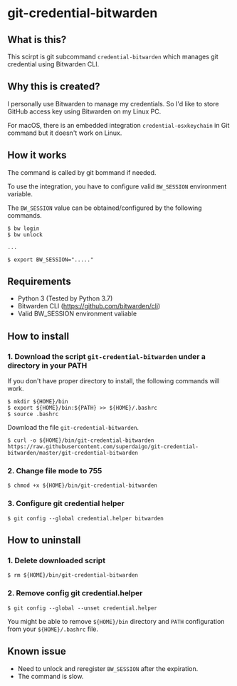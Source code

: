 # git-credential-bitwarden

## What is this?

This scirpt is git subcommand `credential-bitwarden` which manages git credential using Bitwarden CLI.


## Why this is created?

I personally use Bitwarden to manage my credentials. So I'd like to store GitHub access key using Bitwarden on my Linux PC.

For macOS, there is an embedded integration `credential-osxkeychain` in Git command but it doesn't work on Linux.


## How it works

The command is called by git bommand if needed.

To use the integration, you have to configure valid `BW_SESSION` environment variable.


The `BW_SESSION` value can be obtained/configured by the following commands.
```
$ bw login
$ bw unlock

...

$ export BW_SESSION="....."
```


## Requirements

- Python 3 (Tested by Python 3.7)
- Bitwarden CLI (https://github.com/bitwarden/cli)
- Valid BW_SESSION environment valiable


## How to install

### 1. Download the script `git-credential-bitwarden` under a directory in your PATH

If you don't have proper directory to install, the following commands will work.
```
$ mkdir ${HOME}/bin
$ export ${HOME}/bin:${PATH} >> ${HOME}/.bashrc
$ source .bashrc
```

Download the file `git-credential-bitwarden`.
```
$ curl -o ${HOME}/bin/git-credential-bitwarden https://raw.githubusercontent.com/superdaigo/git-credential-bitwarden/master/git-credential-bitwarden
```

### 2. Change file mode to 755

```
$ chmod +x ${HOME}/bin/git-credential-bitwarden
```

### 3. Configure git credential helper

```
$ git config --global credential.helper bitwarden
```


## How to uninstall

### 1. Delete downloaded script

```
$ rm ${HOME}/bin/git-credential-bitwarden
```

### 2. Remove config git credential.helper

```
$ git config --global --unset credential.helper
```
You might be able to remove `${HOME}/bin` directory and `PATH` configuration from your `${HOME}/.bashrc` file.


## Known issue

- Need to unlock and reregister `BW_SESSION` after the expiration.
- The command is slow.
